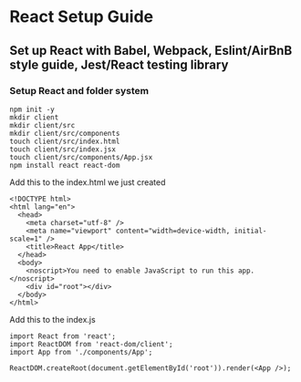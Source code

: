 # React Setup Guide

## Set up React with Babel, Webpack, Eslint/AirBnB style guide, Jest/React testing library

### Setup React and folder system

```
npm init -y
mkdir client
mkdir client/src
mkdir client/src/components
touch client/src/index.html
touch client/src/index.jsx
touch client/src/components/App.jsx
npm install react react-dom
```

Add this to the index.html we just created
```
<!DOCTYPE html>
<html lang="en">
  <head>
    <meta charset="utf-8" />
    <meta name="viewport" content="width=device-width, initial-scale=1" />
    <title>React App</title>
  </head>
  <body>
    <noscript>You need to enable JavaScript to run this app.</noscript>
    <div id="root"></div>
  </body>
</html>
```
Add this to the index.js
```
import React from 'react';
import ReactDOM from 'react-dom/client';
import App from './components/App';

ReactDOM.createRoot(document.getElementById('root')).render(<App />);
```
